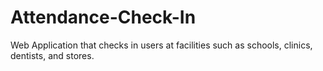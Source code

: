 # Attendance-Check-In
 Web Application that checks in users at facilities such as schools, clinics, dentists, and stores. 

